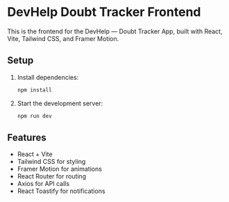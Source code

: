 # DevHelp Doubt Tracker Frontend

This is the frontend for the DevHelp — Doubt Tracker App, built with React, Vite, Tailwind CSS, and Framer Motion.

## Setup

1. Install dependencies:
   ```bash
   npm install
   ```
2. Start the development server:
   ```bash
   npm run dev
   ```

## Features
- React + Vite
- Tailwind CSS for styling
- Framer Motion for animations
- React Router for routing
- Axios for API calls
- React Toastify for notifications
